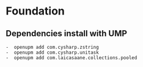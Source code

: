 # Foundation

## Dependencies install with UMP
    -  openupm add com.cysharp.zstring
    -  openupm add com.cysharp.unitask
    -  openupm add com.laicasaane.collections.pooled



